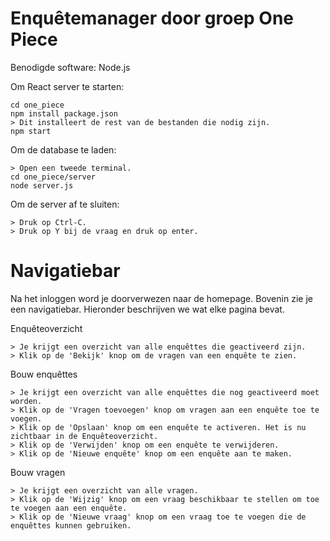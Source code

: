 # Enquêtemanager door groep One Piece
Benodigde software: Node.js

Om React server te starten: 
``` 
cd one_piece
npm install package.json
> Dit installeert de rest van de bestanden die nodig zijn.
npm start
```

Om de database te laden: 
``` 
> Open een tweede terminal.
cd one_piece/server
node server.js
```

Om de server af te sluiten: 
``` 
> Druk op Ctrl-C.
> Druk op Y bij de vraag en druk op enter.
```

# Navigatiebar
Na het inloggen word je doorverwezen naar de homepage.
Bovenin zie je een navigatiebar.
Hieronder beschrijven we wat elke pagina bevat.

Enquêteoverzicht
``` 
> Je krijgt een overzicht van alle enquêttes die geactiveerd zijn.
> Klik op de 'Bekijk' knop om de vragen van een enquête te zien.
```

Bouw enquêttes
``` 
> Je krijgt een overzicht van alle enquêttes die nog geactiveerd moet worden.
> Klik op de 'Vragen toevoegen' knop om vragen aan een enquête toe te voegen.
> Klik op de 'Opslaan' knop om een enquête te activeren. Het is nu zichtbaar in de Enquêteoverzicht.
> Klik op de 'Verwijden' knop om een enquête te verwijderen.
> Klik op de 'Nieuwe enquête' knop om een enquête aan te maken.
```

Bouw vragen
``` 
> Je krijgt een overzicht van alle vragen.
> Klik op de 'Wijzig' knop om een vraag beschikbaar te stellen om toe te voegen aan een enquête.
> Klik op de 'Nieuwe vraag' knop om een vraag toe te voegen die de enquêttes kunnen gebruiken.
```

